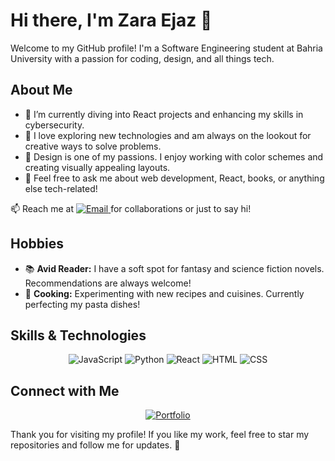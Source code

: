 # Hi there, I'm Zara Ejaz 👋

Welcome to my GitHub profile! I'm a Software Engineering student at Bahria University with a passion for coding, design, and all things tech.

## About Me

- 🔭 I’m currently diving into React projects and enhancing my skills in cybersecurity.
- 🌱 I love exploring new technologies and am always on the lookout for creative ways to solve problems.
- 🎨 Design is one of my passions. I enjoy working with color schemes and creating visually appealing layouts.
- 💬 Feel free to ask me about web development, React, books, or anything else tech-related!
<p>
  📫 Reach me at 
  <a href="mailto:zaraejaz102003@gmail.com" target="_blank">
    <img src="https://img.shields.io/badge/Email-0078D4?style=flat&logo=gmail&logoColor=white" alt="Email">
  </a>
   for collaborations or just to say hi!
</p>

## Hobbies

- 📚 **Avid Reader:** I have a soft spot for fantasy and science fiction novels. Recommendations are always welcome!
- 🍳 **Cooking:** Experimenting with new recipes and cuisines. Currently perfecting my pasta dishes!

## Skills & Technologies

<p align="center">
  <img src="https://img.shields.io/badge/JavaScript-FFFF00?style=flat&logo=javascript&logoColor=000000" alt="JavaScript">
  <img src="https://img.shields.io/badge/Python-3776AB?style=flat&logo=python&logoColor=FFFFFF" alt="Python">
  <img src="https://img.shields.io/badge/React-61DAFB?style=flat&logo=react&logoColor=000000" alt="React">
  <img src="https://img.shields.io/badge/HTML-E34F26?style=flat&logo=html5&logoColor=FFFFFF" alt="HTML">
  <img src="https://img.shields.io/badge/CSS-1572B6?style=flat&logo=css3&logoColor=FFFFFF" alt="CSS">
</p>

## Connect with Me

<p align="center">

  <a href="https://zaraejazportfolio.netlify.app/#projects" target="_blank">
    <img src="https://img.shields.io/badge/Portfolio-000000?style=flat&logo=github&logoColor=FFFFFF" alt="Portfolio">
  </a>
</p>


Thank you for visiting my profile! If you like my work, feel free to star my repositories and follow me for updates. 🚀
